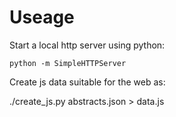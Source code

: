 Useage
======

Start a local http server using python:

	python -m SimpleHTTPServer

Create js data suitable for the web as:

   ./create_js.py abstracts.json > data.js